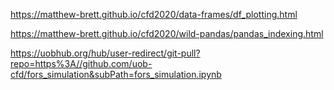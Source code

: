 <https://matthew-brett.github.io/cfd2020/data-frames/df_plotting.html>

<https://matthew-brett.github.io/cfd2020/wild-pandas/pandas_indexing.html>

<https://uobhub.org/hub/user-redirect/git-pull?repo=https%3A//github.com/uob-cfd/fors_simulation&subPath=fors_simulation.ipynb>

 

 
